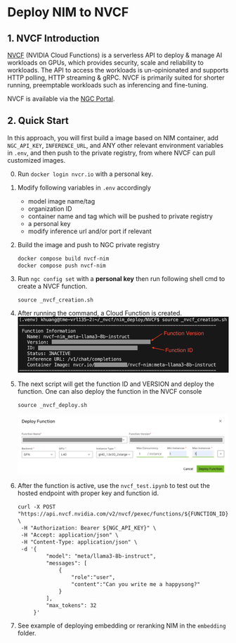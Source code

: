 # Deploy NIM to NVCF

## 1. NVCF Introduction
[NVCF](https://docs.nvidia.com/cloud-functions/index.html) (NVIDIA Cloud Functions) is a serverless API to deploy & manage AI workloads on GPUs, which provides security, scale and reliability to workloads. The API to access the workloads is un-opinionated and supports HTTP polling, HTTP streaming & gRPC. NVCF is primarily suited for shorter running, preemptable workloads such as inferencing and fine-tuning.

NVCF is available via the [NGC Portal](https://ngc.nvidia.com/).

## 2. Quick Start
In this approach, you will first build a image based on NIM container, add `NGC_API_KEY`, `INFERENCE_URL`, and ANY other relevant environment variables in `.env`, and then push to the private registry, from where NVCF can pull customized images.

0. Run `docker login nvcr.io` with a personal key.
1. Modify following variables in `.env` accordingly
    - model image name/tag
    - organization ID
    - container name and tag which will be pushed to private registry 
    - a personal key
    - modify inference url and/or port if relevant

2. Build the image and push to NGC private registry
    ```shell
    docker compose build nvcf-nim
    docker compose push nvcf-nim
    ```

3. Run `ngc config set` with a **personal key** then run following shell cmd to create a NVCF function.

    ```shell
    source _nvcf_creation.sh
    ```
4. After running the command, a Cloud Function is created.
    ![pic](./img/creation.png)
5. The next script will get the function ID and VERSION and deploy the function. One can also deploy the function in the NVCF console
    ```shell
    source _nvcf_deploy.sh
    ```
    ![pic](./img/console.png)
6. After the function is active, use the `nvcf_test.ipynb` to test out the hosted endpoint with proper key and function id.
   ```shell
   curl -X POST "https://api.nvcf.nvidia.com/v2/nvcf/pexec/functions/${FUNCTION_ID}" \
    -H "Authorization: Bearer ${NGC_API_KEY}" \
    -H "Accept: application/json" \
    -H "Content-Type: application/json" \
    -d '{
            "model": "meta/llama3-8b-instruct",
            "messages": [
                {
                    "role":"user",
                    "content":"Can you write me a happysong?"
                }
            ],
            "max_tokens": 32
        }'
   ``` 

7. See example of deploying embedding or reranking NIM in the `embedding` folder.

